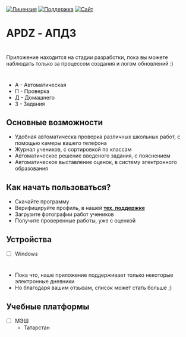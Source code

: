 [![Лицензия](https://img.shields.io/badge/Лицензия-_EPL--2.0_license-red)](#license)
[![Поддержка](https://img.shields.io/badge/Поддержка-Ссылка_на_вк-yellow)](https://vk.com/charm_dev/)
[![Сайт](https://img.shields.io/badge/Наш_сайт-Официальный_ресурс_проекта-blue)](https://apdz.ru/)
# APDZ - АПДЗ

#
Приложение находится на стадии разработки, пока вы можете наблюдать только за процессом создания и логом обновлений :)
#
  
- А - Автоматическая		
- П - Проверка		
- Д - Домашнего		
- З - Задания

## Основные возможности
- Удобная автоматическа проверка различных школьных работ, с помощью камеры вашего телефона
- Журнал учеников, с сортировкой по классам
- Автоматическое решение введеного задания, с пояснением
- Автоматическое выставление оценок, в систему электронного образования

## Как начать пользоваться?
- Скачайте программу
- Верифицируйте профиль, в нашей **[тех. поддержке](https://vk.com/charm_dev/)**
- Загрузите фотографии работ учеников
- Получите проверенные работы, уже с оценкой

## Устройства
- [ ] Windows
#
* Пока что, наше приложение поддерживает только некоторые электронные дневники
* Но благодаря вашим отзывам, список может стать больше ;)
## Учебные платформы
- [ ] МЭШ
  - Татарстан





